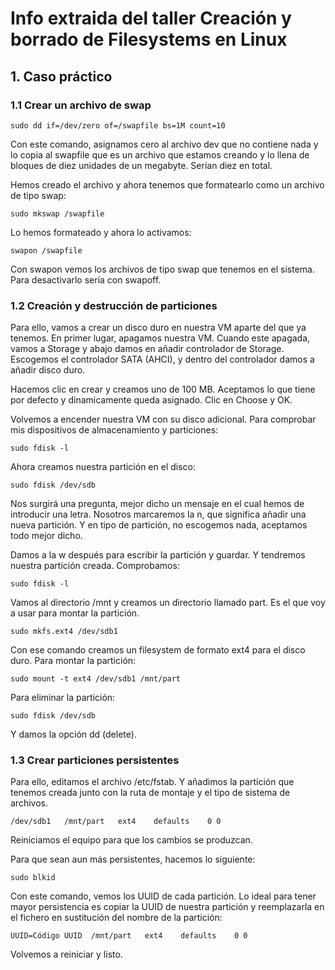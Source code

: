 # Info extraida del taller Creación y borrado de Filesystems en Linux

## 1. Caso práctico

### 1.1 Crear un archivo de swap

``` 
sudo dd if=/dev/zero of=/swapfile bs=1M count=10
```

Con este comando, asignamos cero al archivo dev que no contiene nada y lo copia al swapfile que es un archivo que estamos creando y lo llena de bloques de diez unidades de un megabyte. Serían diez en total.

Hemos creado el archivo y ahora tenemos que formatearlo como un archivo de tipo swap:

``` 
sudo mkswap /swapfile
```

Lo hemos formateado y ahora lo activamos:

``` 
swapon /swapfile
```

Con swapon vemos los archivos de tipo swap que tenemos en el sistema. Para desactivarlo sería con swapoff. 

### 1.2 Creación y destrucción de particiones

Para ello, vamos a crear un disco duro en nuestra VM aparte del que ya tenemos. En primer lugar, apagamos nuestra VM. Cuando este apagada, vamos a Storage y abajo damos en añadir controlador de Storage. Escogemos el controlador SATA (AHCI), y dentro del controlador damos a añadir disco duro.

Hacemos clic en crear y creamos uno de 100 MB. Aceptamos lo que tiene por defecto y dinamicamente queda asignado. Clic en Choose y OK. 

Volvemos a encender nuestra VM con su disco adicional. Para comprobar mis dispositivos de almacenamiento y particiones:

``` 
sudo fdisk -l
```

Ahora creamos nuestra partición en el disco:

```
sudo fdisk /dev/sdb
```

Nos surgirá una pregunta, mejor dicho un mensaje en el cual hemos de introducir una letra. Nosotros marcaremos la n, que significa añadir una nueva partición. Y en tipo de partición, no escogemos nada, aceptamos todo mejor dicho.

Damos a la w después para escribir la partición y guardar. Y tendremos nuestra partición creada. Comprobamos:

``` 
sudo fdisk -l
```

Vamos al directorio /mnt y creamos un directorio llamado part. Es el que voy a usar para montar la partición. 

``` 
sudo mkfs.ext4 /dev/sdb1
```

Con ese comando creamos un filesystem de formato ext4 para el disco duro. Para montar la partición:

``` 
sudo mount -t ext4 /dev/sdb1 /mnt/part
```

Para eliminar la partición:

``` 
sudo fdisk /dev/sdb
```

Y damos la opción dd (delete).


### 1.3 Crear particiones persistentes

Para ello, editamos el archivo /etc/fstab. Y añadimos la partición que tenemos creada junto con la ruta de montaje y el tipo de sistema de archivos.

``` 
/dev/sdb1   /mnt/part   ext4    defaults    0 0
```

Reiniciamos el equipo para que los cambios se produzcan. 

Para que sean aun más persistentes, hacemos lo siguiente:

```
sudo blkid
```

Con este comando, vemos los UUID de cada partición. Lo ideal para tener mayor persistencia es copiar la UUID de nuestra partición y reemplazarla en el fichero en sustitución del nombre de la partición:

``` 
UUID=Código UUID  /mnt/part   ext4    defaults    0 0
```

Volvemos a reiniciar y listo.





